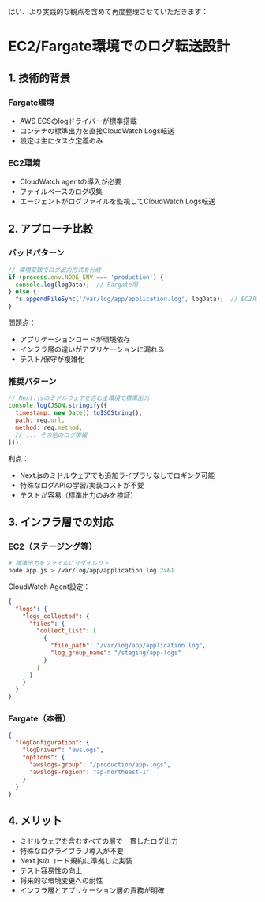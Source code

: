 はい、より実践的な観点を含めて再度整理させていただきます：

# EC2/Fargate環境でのログ転送設計

## 1. 技術的背景

### Fargate環境
- AWS ECSのlogドライバーが標準搭載
- コンテナの標準出力を直接CloudWatch Logs転送
- 設定は主にタスク定義のみ

### EC2環境
- CloudWatch agentの導入が必要
- ファイルベースのログ収集
- エージェントがログファイルを監視してCloudWatch Logs転送

## 2. アプローチ比較

### バッドパターン
```javascript
// 環境変数でログ出力方式を分岐
if (process.env.NODE_ENV === 'production') {
  console.log(logData);  // Fargate用
} else {
  fs.appendFileSync('/var/log/app/application.log', logData);  // EC2用
}
```

問題点：
- アプリケーションコードが環境依存
- インフラ層の違いがアプリケーションに漏れる
- テスト/保守が複雑化

### 推奨パターン
```javascript
// Next.jsのミドルウェアを含む全環境で標準出力
console.log(JSON.stringify({
  timestamp: new Date().toISOString(),
  path: req.url,
  method: req.method,
  // ... その他のログ情報
}));
```

利点：
- Next.jsのミドルウェアでも追加ライブラリなしでロギング可能
- 特殊なログAPIの学習/実装コストが不要
- テストが容易（標準出力のみを検証）

## 3. インフラ層での対応

### EC2（ステージング等）
```bash
# 標準出力をファイルにリダイレクト
node app.js > /var/log/app/application.log 2>&1
```

CloudWatch Agent設定：
```json
{
  "logs": {
    "logs_collected": {
      "files": {
        "collect_list": [
          {
            "file_path": "/var/log/app/application.log",
            "log_group_name": "/staging/app-logs"
          }
        ]
      }
    }
  }
}
```

### Fargate（本番）
```json
{
  "logConfiguration": {
    "logDriver": "awslogs",
    "options": {
      "awslogs-group": "/production/app-logs",
      "awslogs-region": "ap-northeast-1"
    }
  }
}
```

## 4. メリット
- ミドルウェアを含むすべての層で一貫したログ出力
- 特殊なログライブラリ導入が不要
- Next.jsのコード規約に準拠した実装
- テスト容易性の向上
- 将来的な環境変更への耐性
- インフラ層とアプリケーション層の責務が明確